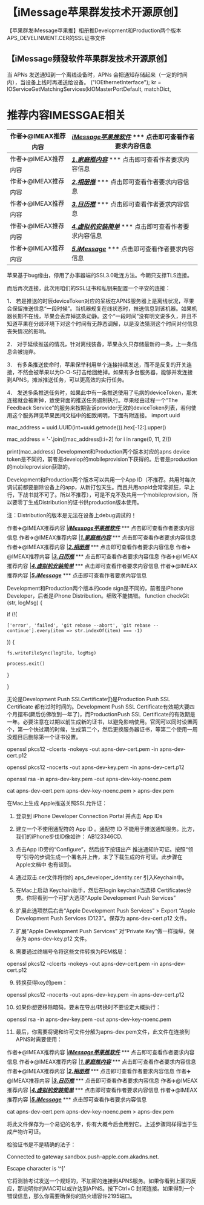 # 【iMessage苹果群发技术开源原创】

【苹果群发iMessage苹果推】相册推Development和Production两个版本APS_DEVELINMENT.CER的SSL证书文件

## 【iMessage频發软件苹果群发技术开源原创】
当 APNs 发送通知到一个离线设备时，APNs 会把通知存储起来（一定的时间内），当设备上线时再递送给设备。
("IOEthernetInterface"); kr = IOServiceGetMatchingServices(kIOMasterPortDefault, matchDict, 

# 推荐内容IMESSGAE相关

作者✈️@IMEAX推荐内容     |[***iMessage苹果推软件***](https://imessagee.github.io/) *** 点击即可查看作者要求内容信息
-------- | -----
作者✈️@IMEAX推荐内容     |[***1.家庭推内容***](https://imessagee.github.io/) *** 点击即可查看作者要求内容信息
作者✈️@IMEAX推荐内容     |[***2.相册推***](https://imessagee.github.io/) *** 点击即可查看作者要求内容信息
作者✈️@IMEAX推荐内容     |[***3.日历推***](https://imessagee.github.io/) *** 点击即可查看作者要求内容信息
作者✈️@IMEAX推荐内容     |[***4.虚拟机安装简单***](https://imessagee.github.io/) *** 点击即可查看作者要求内容信息
作者✈️@IMEAX推荐内容     |[***5.iMessage***](https://imessagee.github.io/) *** 点击即可查看作者要求内容信息

苹果基于bug缘由，停用了办事器端的SSL3.0毗连方法。今朝只支撑TLS连接。

而后再次连接，此次用咱们的SSL证书和私钥来配置一个平安的连接：

1． 若是推送的时辰deviceToken对应的呆板在APNS服务器上是离线状况，苹果会保留推送信息“一段时候”。当机器规复在线状态时，推送信息到该机器。如果机器长期不在线，苹果会丢弃掉这条动静。这个“一段时间”没有明文说多久，并且不知道苹果在分歧环境下对这个时间有无静态调解，以是没法猜测这个时间对付信息丧失情况的影响。

2． 对于延续推送的情况，针对离线装备，苹果永久只存储最新的一条，上一条信息会被抛弃。

3． 有多条推送使命时，苹果保举利用单个连接持续发送，而不是反复的开关连接，不然会被苹果以为D-O-S打击给回绝掉。如果有多台服务器，能够并发连接到APNS，摊派推送任务，可以更高效的实行任务。

4． 发送多条推送任务时，如果此中有一条推送使用了毛病的deviceToken，那末连接就会被断掉，致使背面的推送任务遏制执行。苹果经由过程一个“The Feedback Service”的服务来按期告诉provider无效的deviceToken列表，若何使用这个服务拜见苹果民间文档中的细致阐明，下面有附连接。
import uuid

mac_address = uuid.UUID(int=uuid.getnode()).hex[-12:].upper()

mac_address = '-'.join([mac_address[i:i+2] for i in range(0, 11, 2)])

print(mac_address)
Development和Production两个版本对应的apns device token是不同的，前者是develop的mobileprovision下获得的。后者是production的mobileprovision获取的。

Development和Production两个版本可以共用一个App ID（不推荐。共用时每次调试前都要删除设备上的app，从新打包天生。而且共用appid会常常抓狂，早上行，下战书就不可了。所以不推荐），可是不克不及共用一个mobileprovision，所以要零丁生成Distribution的证书供production版本使用。

注：Distribution的版本是无法在设备上debug调试的！


作者✈️@IMEAX推荐内容     |[***iMessage苹果推软件***](https://imessagee.github.io/) *** 点击即可查看作者要求内容信息
作者✈️@IMEAX推荐内容     |[***1.家庭推内容***](https://imessagee.github.io/) *** 点击即可查看作者要求内容信息
作者✈️@IMEAX推荐内容     |[***2.相册推***](https://imessagee.github.io/) *** 点击即可查看作者要求内容信息
作者✈️@IMEAX推荐内容     |[***3.日历推***](https://imessagee.github.io/) *** 点击即可查看作者要求内容信息
作者✈️@IMEAX推荐内容     |[***4.虚拟机安装简单***](https://imessagee.github.io/) *** 点击即可查看作者要求内容信息
作者✈️@IMEAX推荐内容     |[***5.iMessage***](https://imessagee.github.io/) *** 点击即可查看作者要求内容信息


Development和Production两个版本的code sign是不同的，前者是iPhone Developer，后者是iPhone Distribution。细致不能搞错。
function checkGit (str, logMsg) {

  if (!(

    ['error', 'failed', 'git rebase --abort', 'git rebase --continue'].every(item => str.indexOf(item) === -1)

  )) {

    fs.writeFileSync(logFile, logMsg)

    process.exit()

  }

}

无论是Development Push SSLCertificate仍是Production Push SSL Certificate 都有过时时间的。Development Push SSL Certificate有效期大要四个月摆布(厥后仿佛改到一年了)，而ProductionPush SSL Certificate的有效期是一年。必要注意在过期以前生成新的证书，以避免影响使用。官网可以同时设置两个，第一个快过期的时候，生成第二个，然后更换服务器证书，等第二个使用一周没题目后删除第一个证书设置。

openssl pkcs12 -clcerts -nokeys -out apns-dev-cert.pem -in apns-dev-cert.p12

openssl pkcs12 -nocerts -out apns-dev-key.pem -in apns-dev-cert.p12

openssl rsa -in apns-dev-key.pem -out apns-dev-key-noenc.pem

cat apns-dev-cert.pem apns-dev-key-noenc.pem > apns-dev.pem

在Mac上生成 Apple推送关照SSL允许证：

1. 登录到 iPhone Developer Connection Portal 并点击 App IDs

2. 建立一个不使用通配符的 App ID 。通配符 ID 不能用于推送通知服务。比方，我们的iPhone步伐ID像如许： AB123346CD.

3. 点击App ID旁的“Configure”，然后按下按钮出产 推送通知许可证。按照“领导”引导的步调生成一个署名并上传，末了下载生成的许可证。此步骤在 Apple文档中 也有谈到。

4. 通过双击.cer文件将你的 aps_developer_identity.cer 引入Keychain中。

5. 在Mac上启动 Keychain助手，然后在login keychain当选择 Certificates分类。你将看到一个可扩大选项“Apple Development Push Services”

6. 扩展此选项然后右击“Apple Development Push Services” > Export “Apple Development Push Services ID123”。保存为 apns-dev-cert.p12 文件。

7. 扩展“Apple Development Push Services” 对“Private Key”做一样操纵，保存为 apns-dev-key.p12 文件。

8. 需要通过终端号令将这些文件转换为PEM格局：

openssl pkcs12 -clcerts -nokeys -out apns-dev-cert.pem -in apns-dev-cert.p12

9. 转换获得key的pem：

openssl pkcs12 -nocerts -out apns-dev-key.pem -in apns-dev-cert.p12

10. 如果你想要移除暗码，要末在导出/转换时不要设定大概执行：

openssl rsa -in apns-dev-key.pem -out apns-dev-key-noenc.pem

11. 最后，你需要将键和许可文件分解为apns-dev.pem文件，此文件在连接到APNS时需要使用：


作者✈️@IMEAX推荐内容     |[***iMessage苹果推软件***](https://imessagee.github.io/) *** 点击即可查看作者要求内容信息
作者✈️@IMEAX推荐内容     |[***1.家庭推内容***](https://imessagee.github.io/) *** 点击即可查看作者要求内容信息
作者✈️@IMEAX推荐内容     |[***2.相册推***](https://imessagee.github.io/) *** 点击即可查看作者要求内容信息
作者✈️@IMEAX推荐内容     |[***3.日历推***](https://imessagee.github.io/) *** 点击即可查看作者要求内容信息
作者✈️@IMEAX推荐内容     |[***4.虚拟机安装简单***](https://imessagee.github.io/) *** 点击即可查看作者要求内容信息
作者✈️@IMEAX推荐内容     |[***5.iMessage***](https://imessagee.github.io/) *** 点击即可查看作者要求内容信息


cat apns-dev-cert.pem apns-dev-key-noenc.pem > apns-dev.pem

将此文件保存为一个易记的名字，你有大概今后会用到它。上述步骤同样得当于生成产物许可证。

检验证书是不是精确的法子：

Connected to gateway.sandbox.push-apple.com.akadns.net.

Escape character is ‘^]’

它将测验考试发送一个规矩的，不加密的连接到APNS服务。如果你看到上面的反应，那说明你的MAC可以或许达到APNS。按下Ctrl+C 封闭连接。如果得到一个错误信息，那么你需要确保你的防火墙容许2195端口。